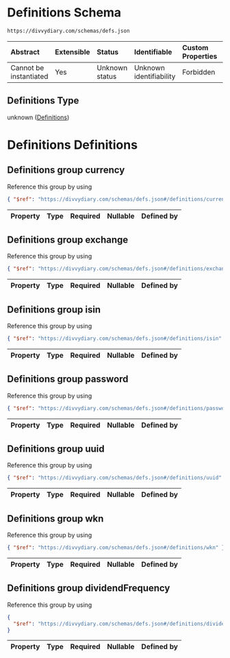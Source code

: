# Definitions Schema

```txt
https://divvydiary.com/schemas/defs.json
```

| Abstract               | Extensible | Status         | Identifiable            | Custom Properties | Additional Properties | Access Restrictions | Defined In                                                   |
| :--------------------- | :--------- | :------------- | :---------------------- | :---------------- | :-------------------- | :------------------ | :----------------------------------------------------------- |
| Cannot be instantiated | Yes        | Unknown status | Unknown identifiability | Forbidden         | Allowed               | none                | [defs.json](../src/schemas/defs.json "open original schema") |

## Definitions Type

unknown ([Definitions](defs.md))

# Definitions Definitions

## Definitions group currency

Reference this group by using

```json
{ "$ref": "https://divvydiary.com/schemas/defs.json#/definitions/currency" }
```

| Property | Type | Required | Nullable | Defined by |
| :------- | :--- | :------- | :------- | :--------- |

## Definitions group exchange

Reference this group by using

```json
{ "$ref": "https://divvydiary.com/schemas/defs.json#/definitions/exchange" }
```

| Property | Type | Required | Nullable | Defined by |
| :------- | :--- | :------- | :------- | :--------- |

## Definitions group isin

Reference this group by using

```json
{ "$ref": "https://divvydiary.com/schemas/defs.json#/definitions/isin" }
```

| Property | Type | Required | Nullable | Defined by |
| :------- | :--- | :------- | :------- | :--------- |

## Definitions group password

Reference this group by using

```json
{ "$ref": "https://divvydiary.com/schemas/defs.json#/definitions/password" }
```

| Property | Type | Required | Nullable | Defined by |
| :------- | :--- | :------- | :------- | :--------- |

## Definitions group uuid

Reference this group by using

```json
{ "$ref": "https://divvydiary.com/schemas/defs.json#/definitions/uuid" }
```

| Property | Type | Required | Nullable | Defined by |
| :------- | :--- | :------- | :------- | :--------- |

## Definitions group wkn

Reference this group by using

```json
{ "$ref": "https://divvydiary.com/schemas/defs.json#/definitions/wkn" }
```

| Property | Type | Required | Nullable | Defined by |
| :------- | :--- | :------- | :------- | :--------- |

## Definitions group dividendFrequency

Reference this group by using

```json
{
  "$ref": "https://divvydiary.com/schemas/defs.json#/definitions/dividendFrequency"
}
```

| Property | Type | Required | Nullable | Defined by |
| :------- | :--- | :------- | :------- | :--------- |
